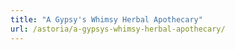 ```yaml
---
title: "A Gypsy's Whimsy Herbal Apothecary"
url: /astoria/a-gypsys-whimsy-herbal-apothecary/
---
```


